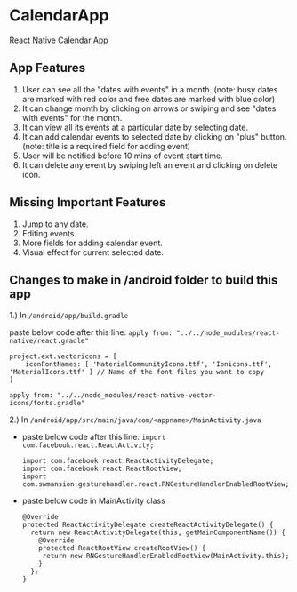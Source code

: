 # CalendarApp
React Native Calendar App 

## App Features
1. User can see all the "dates with events" in a month. (note: busy dates are marked with red color and free dates are marked with blue color)
2. It can change month by clicking on arrows or swiping and see "dates with events" for the month.
3. It can view all its events at a particular date by selecting date.
4. It can add calendar events to selected date by clicking on "plus" button. (note: title is a required field for adding event)
5. User will be notified before 10 mins of event start time.
6. It can delete any event by swiping left an event and clicking on delete icon.

## Missing Important Features
1. Jump to any date.
2. Editing events.
3. More fields for adding calendar event.
4. Visual effect for current selected date.

## Changes to make in /android folder to build this app
1.) In `/android/app/build.gradle`

  paste below code after this line: `apply from: "../../node_modules/react-native/react.gradle"`
  ``` 
  project.ext.vectoricons = [
      iconFontNames: [ 'MaterialCommunityIcons.ttf', 'Ionicons.ttf', 'MaterialIcons.ttf' ] // Name of the font files you want to copy
  ]

  apply from: "../../node_modules/react-native-vector-icons/fonts.gradle"
  ```

2.) In `/android/app/src/main/java/com/<appname>/MainActivity.java`

* paste below code after this line: `import com.facebook.react.ReactActivity;`
  ```
  import com.facebook.react.ReactActivityDelegate;
  import com.facebook.react.ReactRootView;
  import com.swmansion.gesturehandler.react.RNGestureHandlerEnabledRootView;
  ```

* paste below code in MainActivity class
  ```
  @Override
  protected ReactActivityDelegate createReactActivityDelegate() {
    return new ReactActivityDelegate(this, getMainComponentName()) {
      @Override
      protected ReactRootView createRootView() {
       return new RNGestureHandlerEnabledRootView(MainActivity.this);
      }
    };
  }
  ```
